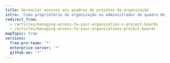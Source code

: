 ```yaml
---
title: Gerenciar acessos aos quadros de projetos da organização
intro: 'Como proprietário da organização ou administrador de quadro de projeto, você pode conceder a integrantes, equipes e colaboradores externos níveis diferentes de acesso a quadros de projetos de propriedade da organização.'
redirect_from:
  - /articles/managing-access-to-your-organization-s-project-boards
  - /articles/managing-access-to-your-organizations-project-boards
mapTopic: true
versions:
  free-pro-team: '*'
  enterprise-server: '*'
  github-ae: '*'
---
```


